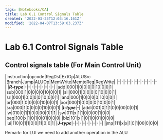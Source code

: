 ```yaml
---
tags: [Notebooks/CA]
title: Lab 6.1 Control Signals Table
created: '2022-03-25T12:03:16.161Z'
modified: '2022-04-07T13:59:03.237Z'
---
```


#  Lab 6.1 Control Signals Table

## Control signals table (For Main Control Unit)

|instruction|opcode|RegDst|ExtOp|ALUSrc |Branch|Jump|ALUOp|MemWrite|MemtoReg|RegWrite|
|-|-|-|-|-|-|-|-|-|-|-|-|
|***R-type***|-|-|-|-|-|-|-|-|-|
|add|000|1|0|0|0|0|10|0|0|1| 
|sub|000|1|0|0|0|0|10|0|0|1|
|sll|000|1|0|0|0|0|10|0|0|1|
|srl|000|1|0|0|0|0|10|0|0|1|
|and|000|1|0|0|0|0|10|0|0|1|
|or|000|1|0|0|0|0|10|0|0|1|
|xor|000|1|0|0|0|0|10|0|0|1|
|sra|000|1|0|0|0|0|10|0|0|1|
|***I-type***|-|
|addi|001|0|1|1|0|0|00|0|0|1|
|lw|010|0|1|1|0|0|00|0|1|1|
|sw|011|x|1|1|0|0|00|1|0|0|
|beq|100|x|1|0|1|0|01|0|0|0|
|blz|101|x|1|0|1|0|01|0|0|0|
|lui|110|0|1|1|0|0|11|0|0|1|
|***J-type***|-|-|-|-|-|-|-|-|-|
|jmp|111|x|x|1|0|1|00|0|0|0|

Remark: for LUI we need to add another operation in the ALU

